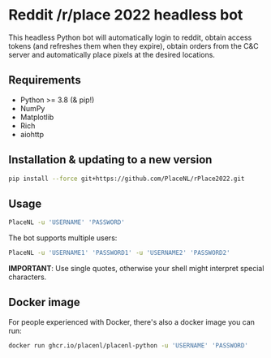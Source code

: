 # Reddit /r/place 2022 headless bot

This headless Python bot will automatically login to reddit, obtain access 
tokens (and refreshes them when they expire), obtain orders from the C&C server
and automatically place pixels at the desired locations.

## Requirements

- Python >= 3.8 (& pip!)
- NumPy
- Matplotlib
- Rich
- aiohttp

## Installation & updating to a new version

```bash
pip install --force git+https://github.com/PlaceNL/rPlace2022.git
```

## Usage

```bash
PlaceNL -u 'USERNAME' 'PASSWORD'
```

The bot supports multiple users:
```bash
PlaceNL -u 'USERNAME1' 'PASSWORD1' -u 'USERNAME2' 'PASSWORD2'
```

**IMPORTANT**: Use single quotes, otherwise your shell might interpret special characters.

## Docker image

For people experienced with Docker, there's also a docker image you can run:

```bash
docker run ghcr.io/placenl/placenl-python -u 'USERNAME' 'PASSWORD'
```
